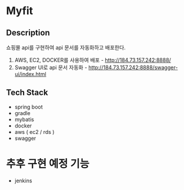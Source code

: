 # Myfit


## Description
쇼핑몰 api를 구현하여 api 문서를 자동화하고 배포한다.

1. AWS, EC2, DOCKER를 사용하여 배포 - http://184.73.157.242:8888/
2. Swagger UI로 api 문서 자동화 - http://184.73.157.242:8888/swagger-ui/index.html


## Tech Stack
- spring boot
- gradle
- mybatis
- docker
- aws ( ec2 / rds )
- swagger

# 추후 구현 예정 기능
- jenkins
